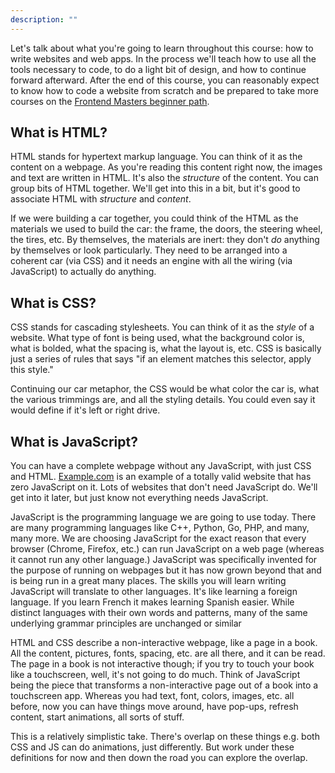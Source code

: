 ```yaml
---
description: ""
---
```


Let's talk about what you're going to learn throughout this course: how to write websites and web apps. In the process we'll teach how to use all the tools necessary to code, to do a light bit of design, and how to continue forward afterward. After the end of this course, you can reasonably expect to know how to code a website from scratch and be prepared to take more courses on the [Frontend Masters beginner path][fem].

## What is HTML?

HTML stands for hypertext markup language. You can think of it as the content on a webpage. As you're reading this content right now, the images and text are written in HTML. It's also the _structure_ of the content. You can group bits of HTML together. We'll get into this in a bit, but it's good to associate HTML with _structure_ and _content_.

If we were building a car together, you could think of the HTML as the materials we used to build the car: the frame, the doors, the steering wheel, the tires, etc. By themselves, the materials are inert: they don't _do_ anything by themselves or look particularly. They need to be arranged into a coherent car (via CSS) and it needs an engine with all the wiring (via JavaScript) to actually do anything.

## What is CSS?

CSS stands for cascading stylesheets. You can think of it as the _style_ of a website. What type of font is being used, what the background color is, what is bolded, what the spacing is, what the layout is, etc. CSS is basically just a series of rules that says "if an element matches this selector, apply this style."

Continuing our car metaphor, the CSS would be what color the car is, what the various trimmings are, and all the styling details. You could even say it would define if it's left or right drive.

## What is JavaScript?

You can have a complete webpage without any JavaScript, with just CSS and HTML. [Example.com][example] is an example of a totally valid website that has zero JavaScript on it. Lots of websites that don't need JavaScript do. We'll get into it later, but just know not everything needs JavaScript.

JavaScript is the programming language we are going to use today. There are many programming languages like C++, Python, Go, PHP, and many, many more. We are choosing JavaScript for the exact reason that every browser (Chrome, Firefox, etc.) can run JavaScript on a web page (whereas it cannot run any other language.) JavaScript was specifically invented for the purpose of running on webpages but it has now grown beyond that and is being run in a great many places. The skills you will learn writing JavaScript will translate to other languages. It's like learning a foreign language. If you learn French it makes learning Spanish easier. While distinct languages with their own words and patterns, many of the same underlying grammar principles are unchanged or similar

HTML and CSS describe a non-interactive webpage, like a page in a book. All the content, pictures, fonts, spacing, etc. are all there, and it can be read. The page in a book is not interactive though; if you try to touch your book like a touchscreen, well, it's not going to do much. Think of JavaScript being the piece that transforms a non-interactive page out of a book into a touchscreen app. Whereas you had text, font, colors, images, etc. all before, now you can have things move around, have pop-ups, refresh content, start animations, all sorts of stuff.

This is a relatively simplistic take. There's overlap on these things e.g. both CSS and JS can do animations, just differently. But work under these definitions for now and then down the road you can explore the overlap.

[fem]: https://frontendmasters.com/learn/beginner/
[example]: http://example.com
